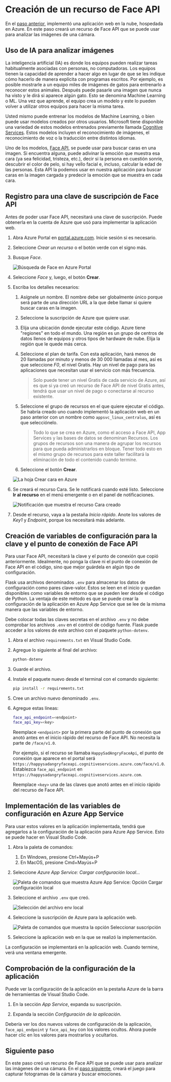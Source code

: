 # <a name="create-a-face-api-resource"></a>Creación de un recurso de Face API

En el [paso anterior](./DeployTheWebAppToTheCloud.md), implementó una aplicación web en la nube, hospedada en Azure. En este paso creará un recurso de Face API que se puede usar para analizar las imágenes de una cámara.

## <a name="using-ai-to-analyze-images"></a>Uso de IA para analizar imágenes

La inteligencia artificial (IA) es donde los equipos pueden realizar tareas habitualmente asociadas con personas, no computadoras. Los equipos tienen la capacidad de aprender a hacer algo en lugar de que se les indique cómo hacerlo de manera explícita con programas escritos. Por ejemplo, es posible mostrarle a un equipo miles de imágenes de gatos para entrenarlo a reconocer estos animales. Después puede pasarle una imagen que nunca ha visto y le dirá si aparece algún gato. Esto se denomina Machine Learning o ML. Una vez que aprende, el equipo crea un modelo y este lo pueden volver a utilizar otros equipos para hacer la misma tarea.

Usted mismo puede entrenar los modelos de Machine Learning, o bien puede usar modelos creados por otros usuarios. Microsoft tiene disponible una variedad de estos modelos entrenados previamente llamada [Cognitive Services](https://azure.microsoft.com/services/cognitive-services/?WT.mc_id=hackwithazure-hackathon-cxa). Estos modelos incluyen el reconocimiento de imágenes, el reconocimiento de voz o la traducción entre distintos idiomas.

Uno de los modelos, [Face API](https://azure.microsoft.com/services/cognitive-services/face/?WT.mc_id=hackwithazure-hackathon-cxa), se puede usar para buscar caras en una imagen. Si encuentra alguna, puede adivinar la emoción que muestra esa cara (ya sea felicidad, tristeza, etc.), decir si la persona en cuestión sonríe, descubrir el color de pelo, si hay vello facial e, incluso, calcular la edad de las personas. Esta API la podemos usar en nuestra aplicación para buscar caras en la imagen cargada y predecir la emoción que se muestra en cada cara.

## <a name="sign-up-for-a-face-api-subscription-key"></a>Registro para una clave de suscripción de Face API

Antes de poder usar Face API, necesitará una clave de suscripción. Puede obtenerla en la cuenta de Azure que usó para implementar la aplicación web.

1. Abra Azure Portal en [portal.azure.com](https://portal.azure.com/?WT.mc_id=hackwithazure-hackathon-cxa). Inicie sesión si es necesario.

1. Seleccione *Crear un recurso* o el botón verde con el signo más.

1. Busque *Face*.
  
   ![Búsqueda de Face en Azure Portal](../images/SelectFaceInAzure.png)

1. Seleccione *Face* y, luego, el botón **Crear**.

1. Escriba los detalles necesarios:

   1. Asígnele un nombre. El nombre debe ser globalmente único porque será parte de una dirección URL a la que debe llamar si quiere buscar caras en la imagen.

   1. Seleccione la suscripción de Azure que quiere usar.

   1. Elija una ubicación donde ejecutar este código. Azure tiene "regiones" en todo el mundo. Una región es un grupo de centros de datos llenos de equipos y otros tipos de hardware de nube. Elija la región que le quede más cerca.

   1. Seleccione el plan de tarifa. Con esta aplicación, hará menos de 20 llamadas por minuto y menos de 30 000 llamadas al mes, así es que seleccione *F0*, el nivel Gratis. Hay un nivel de pago para las aplicaciones que necesitan usar el servicio con más frecuencia.

      > Solo puede tener un nivel Gratis de cada servicio de Azure, así es que si ya creó un recurso de Face API de nivel Gratis antes, tendrá que usar un nivel de pago o conectarse al recurso existente.

   1. Seleccione el grupo de recursos en el que quiere ejecutar el código. Se habría creado uno cuando implementó la aplicación web en un paso anterior con un nombre como `appsvc_linux_centralus`, así es que selecciónelo.

      > Todo lo que se crea en Azure, como el acceso a Face API, App Services y las bases de datos se denominan Recursos. Los grupos de recursos son una manera de agrupar los recursos para que pueda administrarlos en bloque. Tener todo esto en el mismo grupo de recursos para este taller facilitará la eliminación de todo el contenido cuando termine.

   1. Seleccione el botón **Crear**.

   ![La hoja Crear cara en Azure](../images/CreateFaceAzure.png)

1. Se creará el recurso Cara. Se le notificará cuando esté listo. Seleccione **Ir al recurso** en el menú emergente o en el panel de notificaciones.
  
   ![Notificación que muestra el recurso Cara creado](../images/FaceCreated.png)

1. Desde el recurso, vaya a la pestaña *Inicio rápido*. Anote los valores de *Key1* y *Endpoint*, porque los necesitará más adelante.

## <a name="create-configuration-variables-for-the-face-api-key-and-endpoint"></a>Creación de variables de configuración para la clave y el punto de conexión de Face API

Para usar Face API, necesitará la clave y el punto de conexión que copió anteriormente. Idealmente, no ponga la clave ni el punto de conexión de Face API en el código, sino que mejor guárdela en algún tipo de configuración.

Flask usa archivos denominados `.env` para almacenar los datos de configuración como pares clave-valor. Estos se leen en el inicio y quedan disponibles como variables de entorno que se pueden leer desde el código de Python. La ventaja de este método es que se puede crear la configuración de la aplicación en Azure App Service que se lee de la misma manera que las variables de entorno.

Debe colocar todas las claves secretas en el archivo `.env` y no debe comprobar los archivos `.env` en el control de código fuente. Flask puede acceder a los valores de este archivo con el paquete `python-dotenv`.

1. Abra el archivo `requirements.txt` en Visual Studio Code.

1. Agregue lo siguiente al final del archivo:

    ```python
    python-dotenv
    ```

1. Guarde el archivo.

1. Instale el paquete nuevo desde el terminal con el comando siguiente:
  
    ```sh
    pip install -r requirements.txt
    ```

1. Cree un archivo nuevo denominado `.env`.

1. Agregue estas líneas:

   ```sh
   face_api_endpoint=<endpoint>
   face_api_key=<key>
   ```

   Reemplace `<endpoint>` por la primera parte del punto de conexión que anotó antes en el inicio rápido del recurso de Face API. No necesita la parte de `/face/v1.0`.

   Por ejemplo, si el recurso se llamaba `HappySadAngryFaceApi`, el punto de conexión que aparece en el portal será `https://happysadangryfaceapi.cognitiveservices.azure.com/face/v1.0`. Establezca `face_api_endpoint` en `https://happysadangryfaceapi.cognitiveservices.azure.com`.

   Reemplace `<key>` una de las claves que anotó antes en el inicio rápido del recurso de Face API.

## <a name="deploy-the-configuration-variables-to-azure-app-service"></a>Implementación de las variables de configuración en Azure App Service

Para usar estos valores en la aplicación implementada, tendrá que agregarlos a la configuración de la aplicación para Azure App Service. Esto se puede hacer en Visual Studio Code.

1. Abra la paleta de comandos:
   1. En Windows, presione Ctrl+Mayús+P
   1. En MacOS, presione Cmd+Mayús+P

1. Seleccione *Azure App Service: Cargar configuración local…*

   ![Paleta de comandos que muestra Azure App Service: Opción Cargar configuración local](../images/UploadLocalSettings.png)

1. Seleccione el archivo `.env` que creó.

   ![Selección del archivo env local](../images/SelectEnvFile.png)

1. Seleccione la suscripción de Azure para la aplicación web.
  
   ![Paleta de comandos que muestra la opción Seleccionar suscripción](../images/SelectDeploySubscription.png)

1. Seleccione la aplicación web en la que se realizó la implementación.

La configuración se implementará en la aplicación web. Cuando termine, verá una ventana emergente.

## <a name="verify-the-application-settings"></a>Comprobación de la configuración de la aplicación

Puede ver la configuración de la aplicación en la pestaña Azure de la barra de herramientas de Visual Studio Code.

1. En la sección *App Service*, expanda su suscripción.

1. Expanda la sección *Configuración de la aplicación*.

Debería ver los dos nuevos valores de configuración de la aplicación, `face_api_endpoint` y `face_api_key` con los valores ocultos. Ahora puede hacer clic en los valores para mostrarlos y ocultarlos.

## <a name="next-step"></a>Siguiente paso

En este paso creó un recurso de Face API que se puede usar para analizar las imágenes de una cámara. En el [paso siguiente](./CheckTheEmotion.md), creará el juego para capturar fotogramas de la cámara y buscar emociones.
